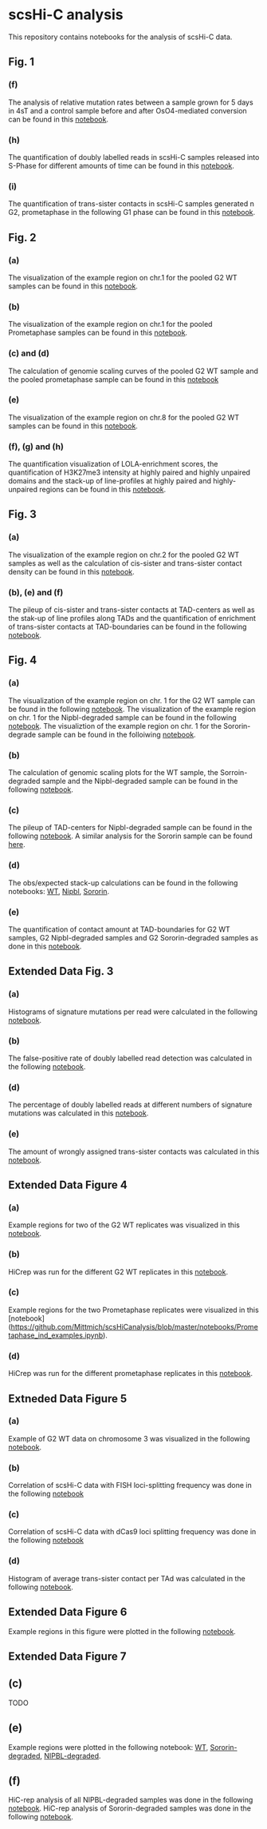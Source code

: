 # scsHi-C analysis

This repository contains notebooks for the analysis of scsHi-C data.

## Fig. 1

### (f)

The analysis of relative mutation rates between a sample grown for 5 days in 4sT and a control sample before and after OsO4-mediated conversion can be found in this [notebook](https://github.com/Mittmich/scsHiCanalysis/blob/master/notebooks/Calculate_relative_mutation_rate.ipynb).

### (h)

The quantification of doubly labelled reads in scsHi-C samples released into S-Phase for different amounts of time can be found in this [notebook](https://github.com/Mittmich/scsHiCanalysis/blob/master/notebooks/Count_percentage_doubly_labeled_S-Phase-Release.ipynb).

### (i)

The quantification of trans-sister contacts in scsHi-C samples generated n G2, prometaphase in the following G1 phase can be found in this [notebook](https://github.com/Mittmich/scsHiCanalysis/blob/master/notebooks/Count_cis_trans_G2_Prometaphase_G1.ipynb).

## Fig. 2

### (a)

The visualization of the example region on chr.1 for the pooled G2 WT samples can be found in this [notebook](https://github.com/Mittmich/scsHiCanalysis/blob/master/notebooks/G2_pooled_examples.ipynb).

### (b)

The visualization of the example region on chr.1 for the pooled Prometaphase samples can be found in this [notebook](https://github.com/Mittmich/scsHiCanalysis/blob/master/notebooks/Prometaphase_pooled_examples.ipynb).

### (c) and (d)

The calculation of genomie scaling curves of the pooled G2 WT sample and the pooled prometaphase sample can be found in this [notebook](https://github.com/Mittmich/scsHiCanalysis/blob/master/notebooks/Scaling_Plots_G2_WT_Prometaphase.ipynb)

### (e)

The visualization of the example region on chr.8 for the pooled G2 WT samples can be found in this [notebook](https://github.com/Mittmich/scsHiCanalysis/blob/master/notebooks/G2_pooled_examples.ipynb).

### (f), (g) and (h)

The quantification visualization of LOLA-enrichment scores, the quantification of H3K27me3 intensity at highly paired and highly unpaired domains and the stack-up of line-profiles at highly paired and highly-unpaired regions can be found in this [notebook](https://github.com/Mittmich/scsHiCanalysis/blob/master/notebooks/Visualize_enrichment_results.ipynb).

## Fig. 3

### (a)

The visualization of the example region on chr.2 for the pooled G2 WT samples as well as the calculation of cis-sister and trans-sister contact density can be found in this [notebook](https://github.com/Mittmich/scsHiCanalysis/blob/master/notebooks/G2_pooled_examples.ipynb).

### (b), (e) and (f)

The pileup of cis-sister and trans-sister contacts at TAD-centers as well as the stak-up of line profiles along TADs and the quantification of enrichment of trans-sister contacts at TAD-boundaries can be found in the following [notebook](https://github.com/Mittmich/scsHiCanalysis/blob/master/notebooks/TAD_analysis_WT.ipynb).

## Fig. 4

### (a)

The visualization of the example region on chr. 1 for the G2 WT sample can be found in the following [notebook](https://github.com/Mittmich/scsHiCanalysis/blob/master/notebooks/G2_pooled_examples.ipynb). The visualization of the example region on chr. 1 for the Nipbl-degraded sample can be found in the following [notebook](https://github.com/Mittmich/scsHiCanalysis/blob/master/notebooks/Examples_Nipbl-AID.ipynb). The visualiztion of the example region on chr. 1 for the Sororin-degrade sample can be found in the folloiwing [notebook](https://github.com/Mittmich/scsHiCanalysis/blob/master/notebooks/Examples_Sororin-AID.ipynb).

### (b)

The calculation of genomic scaling plots for the WT sample, the Sorroin-degraded sample and the Nipbl-degraded sample can be found in the following [notebook](https://github.com/Mittmich/scsHiCanalysis/blob/master/notebooks/Scaling_Sororin_Nipbl_Wt.ipynb).

### (c)

The pileup of TAD-centers for Nipbl-degraded sample can be found in the following [notebook](https://github.com/Mittmich/scsHiCanalysis/blob/master/notebooks/TAD_boundary_analysis_Nipbl.ipynb). A similar analysis for the Sororin sample can be found [here](https://github.com/Mittmich/scsHiCanalysis/blob/master/notebooks/TAD_boundary_analysis_Sororin.ipynb).

### (d)

The obs/expected stack-up calculations can be found in the following notebooks: [WT](https://github.com/Mittmich/scsHiCanalysis/blob/master/notebooks/TAD_analysis_WT.ipynb), [Nipbl](https://github.com/Mittmich/scsHiCanalysis/blob/master/notebooks/TAD_boundary_analysis_Nipbl.ipynb), [Sororin](https://github.com/Mittmich/scsHiCanalysis/blob/master/notebooks/TAD_boundary_analysis_Sororin.ipynb).

### (e)

The quantification of contact amount at TAD-boundaries for G2 WT samples, G2 Nipbl-degraded samples and G2 Sororin-degraded samples as done in this [notebook](https://github.com/Mittmich/scsHiCanalysis/blob/master/notebooks/Quantify_ICCF_Sororin_WT_Nipbl.ipynb).

## Extended Data Fig. 3

### (a)

Histograms of signature mutations per read were calculated in the following [notebook](https://github.com/Mittmich/scsHiCanalysis/blob/master/notebooks/Histogram_label_amount.ipynb).

### (b)

The false-positive rate of doubly labelled read detection was calculated in the following [notebook](https://github.com/Mittmich/scsHiCanalysis/blob/master/notebooks/FPR_doubly_labelled_reads.ipynb).

### (d)

The percentage of doubly labelled reads at different numbers of signature mutations was calculated in this [notebook](https://github.com/Mittmich/scsHiCanalysis/blob/master/notebooks/FPR_determination_trans_assignment.ipynb).

### (e)

The amount of wrongly assigned trans-sister contacts was calculated in this [notebook](https://github.com/Mittmich/scsHiCanalysis/blob/master/notebooks/FPR_determination_trans_assignment.ipynb).

## Extended Data Figure 4

### (a)

Example regions for two of the G2 WT replicates was visualized in this [notebook](https://github.com/Mittmich/scsHiCanalysis/blob/master/notebooks/G2_ind_examples.ipynb).

### (b)

HiCrep was run for the different G2 WT replicates in this [notebook](https://github.com/Mittmich/scsHiCanalysis/blob/master/notebooks/HiCRep_WT_v1.ipynb).

### (c)

Example regions for the two Prometaphase replicates were visualized in this [notebook] (https://github.com/Mittmich/scsHiCanalysis/blob/master/notebooks/Prometaphase_ind_examples.ipynb).

### (d)

HiCrep was run for the different prometaphase replicates in this [notebook](https://github.com/Mittmich/scsHiCanalysis/blob/master/notebooks/HiCRep_Prom_v1.ipynb).

## Extneded Data Figure 5

### (a)

Example of G2 WT data on chromosome 3 was visualized in  the following [notebook](https://github.com/Mittmich/scsHiCanalysis/blob/master/notebooks/G2_pooled_examples.ipynb).

### (b)

Correlation of scsHi-C data with FISH loci-splitting frequency was done in the following [notebook](https://github.com/Mittmich/scsHiCanalysis/blob/master/notebooks/Correlation_with_FISH.ipynb)

### (c)

Correlation of scsHi-C data with dCas9 loci splitting frequency was done in the following [notebook](https://github.com/Mittmich/scsHiCanalysis/blob/master/notebooks/Correlation_with_newData_exp4812.ipynb)

### (d)

Histogram of average trans-sister contact per TAd was calculated in the following [notebook](https://github.com/Mittmich/scsHiCanalysis/blob/master/notebooks/Visualize_enrichment_results.ipynb).

## Extended Data Figure 6

Example regions in this figure were plotted in the following [notebook](https://github.com/Mittmich/scsHiCanalysis/blob/master/notebooks/G2_pooled_examples.ipynb).

## Extended Data Figure 7

## (c)

TODO

## (e)

Example regions were plotted in the following notebook: [WT](https://github.com/Mittmich/scsHiCanalysis/blob/master/notebooks/G2_pooled_examples.ipynb), [Sororin-degraded](https://github.com/Mittmich/scsHiCanalysis/blob/master/notebooks/Examples_Sororin-AID.ipynb), [NIPBL-degraded](https://github.com/Mittmich/scsHiCanalysis/blob/master/notebooks/Examples_Nipbl-AID.ipynb).

## (f)

HiC-rep analysis of all NIPBL-degraded samples was done in the following [notebook](https://github.com/Mittmich/scsHiCanalysis/blob/master/notebooks/HiCRep_Nipbl_v1.ipynb).
HiC-rep analysis of Sororin-degraded samples was done in the following [notebook](https://github.com/Mittmich/scsHiCanalysis/blob/master/notebooks/HiCRep_Sororin_v1.ipynb).
